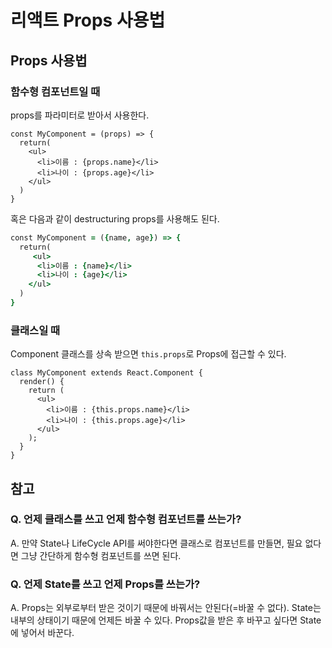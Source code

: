 # 리액트 Props 사용법

## Props 사용법 

### 함수형 컴포넌트일 때

props를 파라미터로 받아서 사용한다.
```
const MyComponent = (props) => {
  return(
    <ul>
      <li>이름 : {props.name}</li>
      <li>나이 : {props.age}</li>
    </ul>
  )
}
```

혹은 다음과 같이 destructuring props를 사용해도 된다.

```j
const MyComponent = ({name, age}) => {
  return(
     <ul>
      <li>이름 : {name}</li>
      <li>나이 : {age}</li>
    </ul>
  )
}
```


### 클래스일 때 
Component 클래스를 상속 받으면 `this.props`로 Props에 접근할 수 있다.
```
class MyComponent extends React.Component {
  render() {
    return (
      <ul>
        <li>이름 : {this.props.name}</li>
        <li>나이 : {this.props.age}</li>
      </ul>
    );
  }
}
```

## 참고

### Q. 언제 클래스를 쓰고 언제 함수형 컴포넌트를 쓰는가?

A. 만약 State나 LifeCycle API를 써야한다면 클래스로 컴포넌트를 만들면, 필요 없다면 그냥 간단하게 함수형 컴포넌트를 쓰면 된다.


### Q. 언제 State를 쓰고 언제 Props를 쓰는가?

A. Props는 외부로부터 받은 것이기 때문에 바꿔서는 안된다(=바꿀 수 없다). State는 내부의 상태이기 때문에 언제든 바꿀 수 있다. Props값을 받은 후 바꾸고 싶다면 State에 넣어서 바꾼다.

